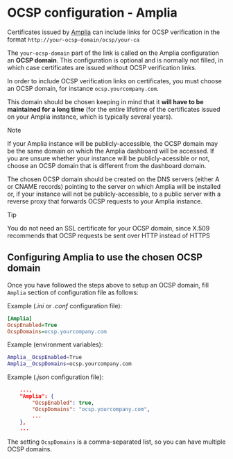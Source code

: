 ﻿# OCSP configuration - Amplia

Certificates issued by [Amplia](../index.md) can include links for OCSP verification in the format `http://your-ocsp-domain/ocsp/your-ca`

The `your-ocsp-domain` part of the link is called on the Amplia configuration an **OCSP domain**. This configuration is optional and is normally not filled,
in which case certificates are issued without OCSP verification links.

In order to include OCSP verification links on certificates, you must choose an OCSP domain, for instance `ocsp.yourcompany.com`.

This domain should be chosen keeping in mind that it **will have to be maintained for a long time** (for the entire lifetime of the certificates
issued on your Amplia instance, which is typically several years).

> [!NOTE]
> If your Amplia instance will be publicly-accessible, the OCSP domain may be the same domain on which the Amplia dashboard will be accessed.
> If you are unsure whether your instance will be publicly-acessible or not, choose an OCSP domain that is different from the dashboard domain.

The chosen OCSP domain should be created on the DNS servers (either A or CNAME records) pointing to the server on which Amplia will be installed or,
if your instance will not be publicly-accessible, to a public server with a reverse proxy that forwards OCSP requests to your Amplia instance.

> [!TIP]
> You do not need an SSL certificate for your OCSP domain, since X.509 recommends that OCSP requests be sent over HTTP instead of HTTPS

## Configuring Amplia to use the chosen OCSP domain

Once you have followed the steps above to setup an OCSP domain, fill `Amplia` section of configuration file as follows:

Example (*.ini* or *.conf* configuration file):

```ini
[Amplia]
OcspEnabled=True
OcspDomains=ocsp.yourcompany.com
```

Example (environment variables):

```bash
Amplia__OcspEnabled=True
Amplia__OcspDomains=ocsp.yourcompany.com
```

Example (*.json* configuration file):

```json
    ...,
    "Amplia": {
        "OcspEnabled": true,
        "OcspDomains": "ocsp.yourcompany.com",
        ...
    },
    ...
```

The setting `OcspDomains` is a comma-separated list, so you can have multiple OCSP domains.
